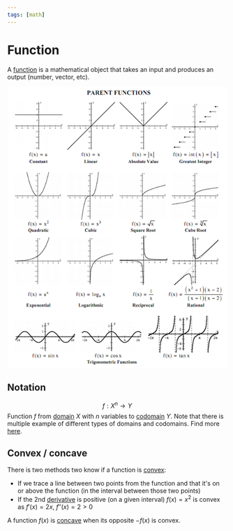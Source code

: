 ```yaml
---
tags: [math]
---
```


# Function 

A [function](https://simple.wikipedia.org/wiki/Function_(mathematics)) is a mathematical object that takes an input and produces an output (number, vector, etc).

![List of functions](../assets/functions.png)

## Notation

$$f: X^n \to Y$$
Function $f$ from [domain](https://en.wikipedia.org/wiki/Domain_of_a_function) $X$ with $n$ variables to [codomain](https://simple.wikipedia.org/wiki/Range_(mathematics)) $Y$.
Note that there is multiple example of different types of domains and codomains. Find more [here](https://en.wikipedia.org/wiki/Function_(mathematics)).

## Convex / concave

There is two methods two know if a function is [convex](https://simple.wikipedia.org/wiki/Convex_function):

- If we trace a line between two points from the function and that it's on or above the function (in the interval between those two points)
- If the 2nd [derivative](derivative.md) is positive (on a given interval)
  $f(x)=x^2$ is convex as $f'(x)=2x$, $f''(x)=2 > 0$

A function $f(x)$ is [concave](https://en.wikipedia.org/wiki/Concave_function) when its opposite $-f(x)$ is convex.